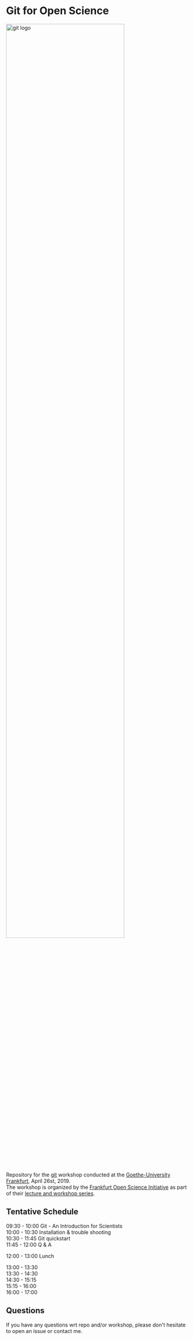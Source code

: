 # Git for Open Science

<img src="https://upload.wikimedia.org/wikipedia/commons/thumb/e/e0/Git-logo.svg/800px-Git-logo.svg.png" alt="git logo"  width="80%">

Repository for the [git](https://git-scm.com/) workshop conducted at the [Goethe-University Frankfurt](http://www.goethe-university-frankfurt.de/en?locale=en), April 26st, 2019. </br>
The workshop is organized by the [Frankfurt Open Science Initiative](https://open-science-frankfurt.github.io) as part of their [lecture and workshop series](https://open-science-frankfurt.github.io/tag/news.html).

## Tentative Schedule


09:30 - 10:00 Git - An Introduction for Scientists </br>
10:00 - 10:30 Installation & trouble shooting </br>
10:30 - 11:45 Git quickstart </br>
11:45 - 12:00 Q & A </br>

12:00 - 13:00 Lunch

13:00 - 13:30  </br>
13:30 - 14:30  </br>
14:30 - 15:15  </br>
15:15 - 16:00  </br>
16:00 - 17:00  </br>

## Questions

If you have any questions wrt repo and/or workshop, please don't hesitate to
open an issue or contact me.
